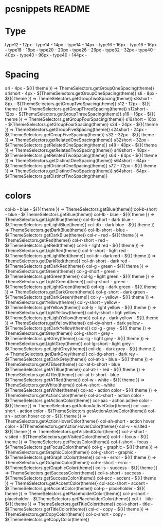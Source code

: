 # pcsnippets README

# Type
type12 - 12px - <TypeMini as=""></TypeMini>
type14 - 14px - <TypePrius as=""></TypePrius>
type14 - 14px - <TypeSmart as=""></TypeSmart>
type16 - 16px - <TypeFiesta as=""></TypeFiesta>
type16 - 16px - <TypePicanto as=""></TypePicanto>
type18 - 18px - <TypeBeetle as=""></TypeBeetle>
type20 - 20px - <TypeToledo as=""></TypeToledo>
type26 - 26px - <TypeInsignia as=""></TypeInsignia>
type32 - 32px - <TypePhantom as=""></TypePhantom>
type40 - 40px - <TypeDiscovery as=""></TypeDiscovery>
type40 - 96px - <TypeCherokee as=""></TypeCherokee>
type40 - 144px - <TypeHummer as=""></TypeHummer>

# Spacing
s4 - 4px - ${({ theme }) => ThemeSelectors.getGroupOneSpacing(theme)}
s4short - 4px - ${ThemeSelectors.getGroupOneSpacing(theme)}
s8 - 8px - ${({ theme }) => ThemeSelectors.getGroupTwoSpacing(theme)}
s8short - 8px - ${ThemeSelectors.getGroupTwoSpacing(theme)}
s12 - 12px - ${({ theme }) => ThemeSelectors.getGroupThreeSpacing(theme)}
s12short - 12px - ${ThemeSelectors.getGroupThreeSpacing(theme)}
s16 - 16px - ${({ theme }) => ThemeSelectors.getGroupFourSpacing(theme)}
s16short - 16px - ${ThemeSelectors.getGroupFourSpacing(theme)}
s24 - 24px - ${({ theme }) => ThemeSelectors.getGroupFiveSpacing(theme)}
s24short - 24px - ${ThemeSelectors.getGroupFiveSpacing(theme)}
s32 - 32px - ${({ theme }) => ThemeSelectors.getRelatedOneSpacing(theme)}
s32short - 32px - ${ThemeSelectors.getRelatedOneSpacing(theme)}
s48 - 48px - ${({ theme }) => ThemeSelectors.getRelatedTwoSpacing(theme)}
s48short - 48px - ${ThemeSelectors.getRelatedTwoSpacing(theme)}
s64 - 64px - ${({ theme }) => ThemeSelectors.getDistinctOneSpacing(theme)}
s64short - 64px - ${ThemeSelectors.getDistinctOneSpacing(theme)}
s72 - 72px - ${({ theme }) => ThemeSelectors.getDistinctTwoSpacing(theme)}
s64short - 64px - ${ThemeSelectors.getDistinctTwoSpacing(theme)}

# colors
col-b - blue - ${({ theme }) => ThemeSelectors.getBlue(theme)}
col-b-short - blue - ${ThemeSelectors.getBlue(theme)}
col-lb - blue - ${({ theme }) => ThemeSelectors.getLightBlue(theme)}
col-lb-short - dark blue - ${ThemeSelectors.getLightBlue(theme)}
col-db - dark blue - ${({ theme }) => ThemeSelectors.getDarkBlue(theme)}
col-lb-short - blue - ${ThemeSelectors.getDarkBlue(theme)}
col-r - red - ${({ theme }) => ThemeSelectors.getRed(theme)}
col-r-short - red - ${ThemeSelectors.getRed(theme)}
col-lr - light red - ${({ theme }) => ThemeSelectors.getLightRed(theme)}
col-lr-short - light red - ${ThemeSelectors.getLightRed(theme)}
col-dr - dark red - ${({ theme }) => ThemeSelectors.getDarkRed(theme)}
col-dr-short - dark red - ${ThemeSelectors.getDarkRed(theme)}
col-g - green - ${({ theme }) => ThemeSelectors.getGreen(theme)}
col-g-short - green - ${ThemeSelectors.getGreen(theme)}
col-lg - light green - ${({ theme }) => ThemeSelectors.getLightGreen(theme)}
col-g-short - green - ${ThemeSelectors.getLightGreen(theme)}
col-dg - dark green - ${({ theme }) => ThemeSelectors.getDarkGreen(theme)}
col-g-short - dark green - ${ThemeSelectors.getDarkGreen(theme)}
col-y - yellow - ${({ theme }) => ThemeSelectors.getYellow(theme)}
col-y-short - yellow - ${ThemeSelectors.getYellow(theme)}
col-ly - light yellow - ${({ theme }) => ThemeSelectors.getLightYellow(theme)}
col-ly-short - ligh yellow - ${ThemeSelectors.getLightYellow(theme)}
col-dy - dark yellow - ${({ theme }) => ThemeSelectors.getYellow(theme)}
col-dy-short - dark yellow - ${ThemeSelectors.getDarkYellow(theme)}
col-g - grey - ${({ theme }) => ThemeSelectors.getGrey(theme)}
col-g-short - grey - ${ThemeSelectors.getGrey(theme)}
col-lg - light grey - ${({ theme }) => ThemeSelectors.getLightGrey(theme)}
col-lg-short - light grey - ${ThemeSelectors.getLightGrey(theme)}
col-dg - dark grey - ${({ theme }) => ThemeSelectors.getDarkGrey(theme)}
col-dg-short - dark rey - ${ThemeSelectors.getDarkGrey(theme)}
col-at-b - blue - ${({ theme }) => ThemeSelectors.getATBlue(theme)}
col-at-b-short - blue ${ThemeSelectors.getATBlue(theme)}
col-at-r - red -  ${({ theme }) => ThemeSelectors.getATRed(theme)}
col-at-b-short - blue ${ThemeSelectors.getATRed(theme)}
col-w - white -  ${({ theme }) => ThemeSelectors.getWhite(theme)}
col-w-short - white ${ThemeSelectors.getWhite(theme)}
col-ac - action color -  ${({ theme }) => ThemeSelectors.getActionColor(theme)}
col-ac-short - action color -  ${ThemeSelectors.getActionColor(theme)}
col-aac - action active color -  ${({ theme }) => ThemeSelectors.getActionActiveColor(theme)}
col-aac-short - action color -  ${ThemeSelectors.getActionActiveColor(theme)}
col-ah - action hover color -  ${({ theme }) => ThemeSelectors.getActionHoverColor(theme)}
col-ah-short - action hover color -  ${ThemeSelectors.getActionHoverColor(theme)}
col-v - visited -  ${({ theme }) => ThemeSelectors.getVisitedColor(theme)}
col-v-short - visited -  ${ThemeSelectors.getVisitedColor(theme)}
col-f - focus -  ${({ theme }) => ThemeSelectors.getFocusColor(theme)}
col-f-short - focus -  ${ThemeSelectors.getFocusColor(theme)}
col-g - graphic - ${({ theme }) => ThemeSelectors.getGraphicColor(theme)}
col-g-short - graphic -  ${ThemeSelectors.getGraphicColor(theme)}
col-e - error - ${({ theme }) => ThemeSelectors.getGraphicColor(theme)}
col-e-short - error -  ${ThemeSelectors.getGraphicColor(theme)}
col-s - success - ${({ theme }) => ThemeSelectors.getSuccessColor(theme)}
col-s-short - success -  ${ThemeSelectors.getSuccessColor(theme)}
col-acc - accent - ${({ theme }) => ThemeSelectors.getAccentColor(theme)}
col-acc-short - accent -  ${ThemeSelectors.getAccentColor(theme)}
col-p - placeholder - ${({ theme }) => ThemeSelectors.getPlaceholderColor(theme)}
col-p-short - placeholder -  ${ThemeSelectors.getPlaceholderColor(theme)}
col-t - title - ${({ theme }) => ThemeSelectors.getTitleColor(theme)}
col-t-short - title -  ${ThemeSelectors.getTitleColor(theme)}
col-c - copy - ${({ theme }) => ThemeSelectors.getCopyColor(theme)}
col-c-short - copy -  ${ThemeSelectors.getCopyColor(theme)}
































